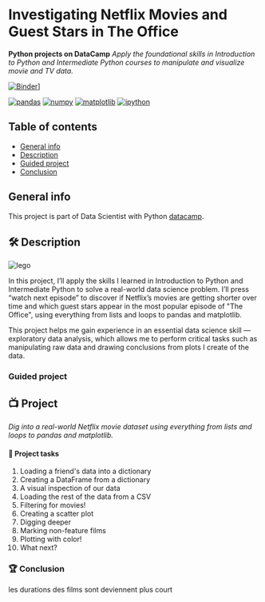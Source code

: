 # Investigating Netflix Movies and Guest Stars in The Office
**Python projects on DataCamp**
*Apply the foundational skills in Introduction to Python and Intermediate Python courses to manipulate and visualize movie and TV data.*

[![Binder](https://mybinder.org/badge_logo.svg)](https://mybinder.org/v2/gh/sarah835/Data_Analysis_nvestigating-Netflix-Movies-and-Guest-Stars-in-The-Office/master?filepath=/notebook.ipynb)]

  [![pandas][pandas.js]][pandas-url]
 [![numpy][numpy.js]][numpy-url]
 [![matplotlib][matplotlib.js]][matplotlib-url]
 [![ipython][ipython.js]][ipython-url]

## Table of contents
* [General info](#general-info)
* [Description](#Description)
* [Guided project](#Guided-project)
* [Conclusion](#Conclusion)

## General info
This project is part of Data Scientist with Python [datacamp](https://app.datacamp.com/learn/career-tracks/data-scientist-with-python?version=5).

## 🛠️ Description


<p><img src="img/netflix.jpg" alt="lego"></p>
In this project, I’ll apply the skills I learned in Introduction to Python and Intermediate Python to solve a real-world data science problem. I’ll press “watch next episode” to discover if Netflix’s movies are getting shorter over time and which guest stars appear in the most popular episode of "The Office", using everything from lists and loops to pandas and matplotlib.

This project helps me gain experience in an essential data science skill — exploratory data analysis, which allows me to perform critical tasks such as manipulating raw data and drawing conclusions from plots I create of the data.




### Guided project
## 📺 Project

*Dig into a real-world Netflix movie dataset using everything from lists and loops to pandas and matplotlib.*

#### 🎯 Project tasks
1. Loading a friend's data into a dictionary
2. Creating a DataFrame from a dictionary
3. A visual inspection of our data
4. Loading the rest of the data from a CSV
5. Filtering for movies!
6. Creating a scatter plot
7. Digging deeper
8. Marking non-feature films
9. Plotting with color!
10. What next?



[pandas.js]: https://img.shields.io/badge/pandas-1.4.3-blue
[pandas-url]: https://pandas.pydata.org/
[numpy.js]: https://img.shields.io/badge/numpy-1.23.2-blue
[numpy-url]: https://numpy.org/
[matplotlib.js]: https://img.shields.io/badge/matplotlib-3.5.3-blue
[matplotlib-url]: https://matplotlib.org/
[ipython.js]: https://img.shields.io/badge/ipython-8.4.0-blue
[ipython-url]: https://ipython.org/
 

### 🏆 Conclusion 
<p> les durations des films sont deviennent plus court </p>